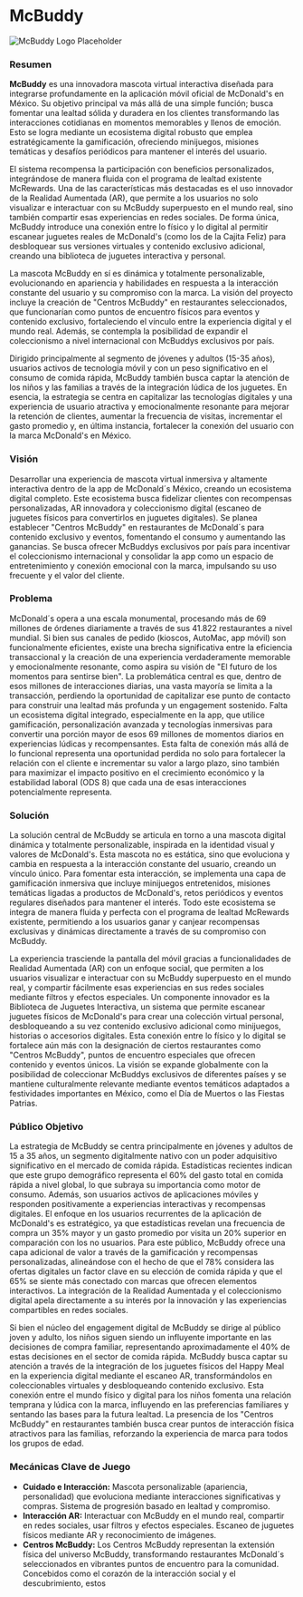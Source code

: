 # McBuddy

![McBuddy Logo Placeholder](file:///C:/Users/betit/OneDrive/Pictures/Screenshots/McBUDDY.png)

### Resumen

**McBuddy** es una innovadora mascota virtual interactiva diseñada para integrarse profundamente en la aplicación móvil oficial de McDonald's en México. Su objetivo principal va más allá de una simple función; busca fomentar una lealtad sólida y duradera en los clientes transformando las interacciones cotidianas en momentos memorables y llenos de emoción. Esto se logra mediante un ecosistema digital robusto que emplea estratégicamente la gamificación, ofreciendo minijuegos, misiones temáticas y desafíos periódicos para mantener el interés del usuario.

El sistema recompensa la participación con beneficios personalizados, integrándose de manera fluida con el programa de lealtad existente McRewards. Una de las características más destacadas es el uso innovador de la Realidad Aumentada (AR), que permite a los usuarios no solo visualizar e interactuar con su McBuddy superpuesto en el mundo real, sino también compartir esas experiencias en redes sociales. De forma única, McBuddy introduce una conexión entre lo físico y lo digital al permitir escanear juguetes reales de McDonald's (como los de la Cajita Feliz) para desbloquear sus versiones virtuales y contenido exclusivo adicional, creando una biblioteca de juguetes interactiva y personal.

La mascota McBuddy en sí es dinámica y totalmente personalizable, evolucionando en apariencia y habilidades en respuesta a la interacción constante del usuario y su compromiso con la marca. La visión del proyecto incluye la creación de "Centros McBuddy" en restaurantes seleccionados, que funcionarían como puntos de encuentro físicos para eventos y contenido exclusivo, fortaleciendo el vínculo entre la experiencia digital y el mundo real. Además, se contempla la posibilidad de expandir el coleccionismo a nivel internacional con McBuddys exclusivos por país.

Dirigido principalmente al segmento de jóvenes y adultos (15-35 años), usuarios activos de tecnología móvil y con un peso significativo en el consumo de comida rápida, McBuddy también busca captar la atención de los niños y las familias a través de la integración lúdica de los juguetes. En esencia, la estrategia se centra en capitalizar las tecnologías digitales y una experiencia de usuario atractiva y emocionalmente resonante para mejorar la retención de clientes, aumentar la frecuencia de visitas, incrementar el gasto promedio y, en última instancia, fortalecer la conexión del usuario con la marca McDonald's en México.

### Visión

Desarrollar una experiencia de mascota virtual inmersiva y altamente interactiva dentro de la app de McDonald´s México, creando un ecosistema digital completo. Este ecosistema busca fidelizar clientes con recompensas personalizadas, AR innovadora y coleccionismo digital (escaneo de juguetes físicos para convertirlos en juguetes digitales). Se planea establecer "Centros McBuddy" en restaurantes de McDonald´s para contenido exclusivo y eventos, fomentando el consumo y aumentando las ganancias. Se busca ofrecer McBuddys exclusivos por país para incentivar el coleccionismo internacional y consolidar la app como un espacio de entretenimiento y conexión emocional con la marca, impulsando su uso frecuente y el valor del cliente.

### Problema

McDonald´s opera a una escala monumental, procesando más de 69 millones de órdenes diariamente a través de sus 41.822 restaurantes a nivel mundial. Si bien sus canales de pedido (kioscos, AutoMac, app móvil) son funcionalmente eficientes, existe una brecha significativa entre la eficiencia transaccional y la creación de una experiencia verdaderamente memorable y emocionalmente resonante, como aspira su visión de "El futuro de los momentos para sentirse bien". La problemática central es que, dentro de esos millones de interacciones diarias, una vasta mayoría se limita a la transacción, perdiendo la oportunidad de capitalizar ese punto de contacto para construir una lealtad más profunda y un engagement sostenido. Falta un ecosistema digital integrado, especialmente en la app, que utilice gamificación, personalización avanzada y tecnologías inmersivas para convertir una porción mayor de esos 69 millones de momentos diarios en experiencias lúdicas y recompensantes. Esta falta de conexión más allá de lo funcional representa una oportunidad perdida no solo para fortalecer la relación con el cliente e incrementar su valor a largo plazo, sino también para maximizar el impacto positivo en el crecimiento económico y la estabilidad laboral (ODS 8) que cada una de esas interacciones potencialmente representa.

### Solución

La solución central de McBuddy se articula en torno a una mascota digital dinámica y totalmente personalizable, inspirada en la identidad visual y valores de McDonald's. Esta mascota no es estática, sino que evoluciona y cambia en respuesta a la interacción constante del usuario, creando un vínculo único. Para fomentar esta interacción, se implementa una capa de gamificación inmersiva que incluye minijuegos entretenidos, misiones temáticas ligadas a productos de McDonald's, retos periódicos y eventos regulares diseñados para mantener el interés. Todo este ecosistema se integra de manera fluida y perfecta con el programa de lealtad McRewards existente, permitiendo a los usuarios ganar y canjear recompensas exclusivas y dinámicas directamente a través de su compromiso con McBuddy.

La experiencia trasciende la pantalla del móvil gracias a funcionalidades de Realidad Aumentada (AR) con un enfoque social, que permiten a los usuarios visualizar e interactuar con su McBuddy superpuesto en el mundo real, y compartir fácilmente esas experiencias en sus redes sociales mediante filtros y efectos especiales. Un componente innovador es la Biblioteca de Juguetes Interactiva, un sistema que permite escanear juguetes físicos de McDonald's para crear una colección virtual personal, desbloqueando a su vez contenido exclusivo adicional como minijuegos, historias o accesorios digitales. Esta conexión entre lo físico y lo digital se fortalece aún más con la designación de ciertos restaurantes como "Centros McBuddy", puntos de encuentro especiales que ofrecen contenido y eventos únicos. La visión se expande globalmente con la posibilidad de coleccionar McBuddys exclusivos de diferentes países y se mantiene culturalmente relevante mediante eventos temáticos adaptados a festividades importantes en México, como el Día de Muertos o las Fiestas Patrias.

### Público Objetivo

La estrategia de McBuddy se centra principalmente en jóvenes y adultos de 15 a 35 años, un segmento digitalmente nativo con un poder adquisitivo significativo en el mercado de comida rápida. Estadísticas recientes indican que este grupo demográfico representa el 60% del gasto total en comida rápida a nivel global, lo que subraya su importancia como motor de consumo. Además, son usuarios activos de aplicaciones móviles y responden positivamente a experiencias interactivas y recompensas digitales. El enfoque en los usuarios recurrentes de la aplicación de McDonald's es estratégico, ya que estadísticas revelan una frecuencia de compra un 35% mayor y un gasto promedio por visita un 20% superior en comparación con los no usuarios. Para este público, McBuddy ofrece una capa adicional de valor a través de la gamificación y recompensas personalizadas, alineándose con el hecho de que el 78% considera las ofertas digitales un factor clave en su elección de comida rápida y que el 65% se siente más conectado con marcas que ofrecen elementos interactivos. La integración de la Realidad Aumentada y el coleccionismo digital apela directamente a su interés por la innovación y las experiencias compartibles en redes sociales.

Si bien el núcleo del engagement digital de McBuddy se dirige al público joven y adulto, los niños siguen siendo un influyente importante en las decisiones de compra familiar, representando aproximadamente el 40% de estas decisiones en el sector de comida rápida. McBuddy busca captar su atención a través de la integración de los juguetes físicos del Happy Meal en la experiencia digital mediante el escaneo AR, transformándolos en coleccionables virtuales y desbloqueando contenido exclusivo. Esta conexión entre el mundo físico y digital para los niños fomenta una relación temprana y lúdica con la marca, influyendo en las preferencias familiares y sentando las bases para la futura lealtad. La presencia de los "Centros McBuddy" en restaurantes también busca crear puntos de interacción física atractivos para las familias, reforzando la experiencia de marca para todos los grupos de edad.

### Mecánicas Clave de Juego

* **Cuidado e Interacción:** Mascota personalizable (apariencia, personalidad) que evoluciona mediante interacciones significativas y compras. Sistema de progresión basado en lealtad y compromiso.
* **Interacción AR:** Interactuar con McBuddy en el mundo real, compartir en redes sociales, usar filtros y efectos especiales. Escaneo de juguetes físicos mediante AR y reconocimiento de imágenes.
* **Centros McBuddy:** Los Centros McBuddy representan la extensión física del universo McBuddy, transformando restaurantes McDonald´s seleccionados en vibrantes puntos de encuentro para la comunidad. Concebidos como el corazón de la interacción social y el descubrimiento, estos
